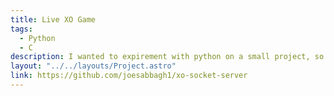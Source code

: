 ```yaml
---
title: Live XO Game
tags:
  - Python
  - C
description: I wanted to expirement with python on a small project, so i decided to create a simple XO game that is playable by 2 players online, I used python for the UI and C to build the socket server which is responsible for handling communication between the two players.
layout: "../../layouts/Project.astro"
link: https://github.com/joesabbagh1/xo-socket-server
---
```


